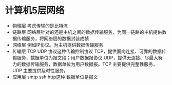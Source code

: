 # 计算机5层网络

- 物理层 考虑传输的是比特流
- 链路层 网络层针对的还是主机之间的数据传输服务，为同一链路的主机提供数据传输服务，将网络层的数据封装成帧
- 网络层 例如IP协议。为主机提供数据传输服务
- 传输层 TCP UDP 协议这种传输控制协议 TCP，提供面向连接、可靠的数据传输服务，数据单位为报文段；用户数据报协议 UDP，提供无连接、尽最大努力的数据传输服务，数据单位为用户数据报。TCP 主要提供完整性服务，UDP 主要提供及时性服务。
- 应用层 smtp ssh http这种 数据单位是报文
